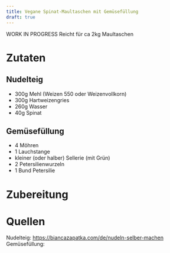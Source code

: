 ```yaml
---
title: Vegane Spinat-Maultaschen mit Gemüsefüllung
draft: true
---
```

WORK IN PROGRESS
Reicht für ca 2kg Maultaschen
# Zutaten
## Nudelteig
- 300g Mehl (Weizen 550 oder Weizenvollkorn)
- 300g Hartweizengries
- 260g Wasser 
- 40g Spinat


## Gemüsefüllung
- 4 Möhren
- 1 Lauchstange
- kleiner (oder halber) Sellerie (mit Grün)
- 2 Petersilienwurzeln
- 1 Bund Petersilie

# Zubereitung


# Quellen
Nudelteig: https://biancazapatka.com/de/nudeln-selber-machen
Gemüsefüllung: 
